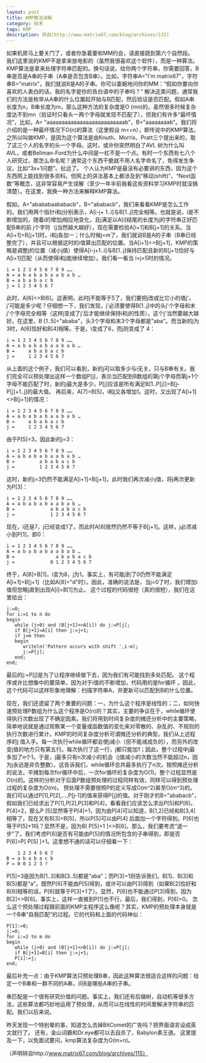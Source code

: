 ```yaml
---
layout: post
title: KMP算法详解
category: 技术
tags: KMP
description: 转自(http://www.matrix67.com/blog/archives/115)
---
```



如果机房马上要关门了，或者你急着要和MM约会，请直接跳到第六个自然段。
我们这里说的KMP不是拿来放电影的（虽然我很喜欢这个软件），而是一种算法。KMP算法是拿来处理字符串匹配的。换句话说，给你两个字符串，你需要回答，B串是否是A串的子串（A串是否包含B串）。比如，字符串A="I'm matrix67"，字符串B="matrix"，我们就说B是A的子串。你可以委婉地问你的MM：“假如你要向你喜欢的人表白的话，我的名字是你的告白语中的子串吗？”
    解决这类问题，通常我们的方法是枚举从A串的什么位置起开始与B匹配，然后验证是否匹配。假如A串长度为n，B串长度为m，那么这种方法的复杂度是O (mn)的。虽然很多时候复杂度达不到mn（验证时只看头一两个字母就发现不匹配了），但我们有许多“最坏情况”，比如，A= "aaaaaaaaaaaaaaaaaaaaaaaaaab"，B="aaaaaaaab"。我们将介绍的是一种最坏情况下O(n)的算法（这里假设 m<=n），即传说中的KMP算法。
    之所以叫做KMP，是因为这个算法是由Knuth、Morris、Pratt三个提出来的，取了这三个人的名字的头一个字母。这时，或许你突然明白了AVL 树为什么叫AVL，或者Bellman-Ford为什么中间是一杠不是一个点。有时一个东西有七八个人研究过，那怎么命名呢？通常这个东西干脆就不用人名字命名了，免得发生争议，比如“3x+1问题”。扯远了。
    个人认为KMP是最没有必要讲的东西，因为这个东西网上能找到很多资料。但网上的讲法基本上都涉及到“移动(shift)”、“Next函数”等概念，这非常容易产生误解（至少一年半前我看这些资料学习KMP时就没搞清楚）。在这里，我换一种方法来解释KMP算法。

假如，A="abababaababacb"，B="ababacb"，我们来看看KMP是怎么工作的。我们用两个指针i和j分别表示，A[i-j+ 1..i]与B[1..j]完全相等。也就是说，i是不断增加的，随着i的增加j相应地变化，且j满足以A[i]结尾的长度为j的字符串正好匹配B串的前 j个字符（j当然越大越好），现在需要检验A[i+1]和B[j+1]的关系。当A[i+1]=B[j+1]时，i和j各加一；什么时候j=m了，我们就说B是A的子串（B串已经整完了），并且可以根据这时的i值算出匹配的位置。当A[i+1]<>B[j+1]，KMP的策略是调整j的位置（减小j值）使得A[i-j+1..i]与B[1..j]保持匹配且新的B[j+1]恰好与A[i+1]匹配（从而使得i和j能继续增加）。我们看一看当 i=j=5时的情况。

    i = 1 2 3 4 5 6 7 8 9 ……
    A = a b a b a b a a b a b …
    B = a b a b a c b
    j = 1 2 3 4 5 6 7

此时，A[6]<>B[6]。这表明，此时j不能等于5了，我们要把j改成比它小的值j'。j'可能是多少呢？仔细想一下，我们发现，j'必须要使得B[1..j]中的头j'个字母和末j'个字母完全相等（这样j变成了j'后才能继续保持i和j的性质）。这个j'当然要越大越好。在这里，B [1..5]="ababa"，头3个字母和末3个字母都是"aba"。而当新的j为3时，A[6]恰好和B[4]相等。于是，i变成了6，而j则变成了 4：

    i = 1 2 3 4 5 6 7 8 9 ……
    A = a b a b a b a a b a b …
    B =     a b a b a c b
    j =     1 2 3 4 5 6 7

从上面的这个例子，我们可以看到，新的j可以取多少与i无关，只与B串有关。我们完全可以预处理出这样一个数组P[j]，表示当匹配到B数组的第j个字母而第j+1个字母不能匹配了时，新的j最大是多少。P[j]应该是所有满足B[1..P[j]]=B[j-P[j]+1..j]的最大值。
再后来，A[7]=B[5]，i和j又各增加1。这时，又出现了A[i+1]<>B[j+1]的情况：

    i = 1 2 3 4 5 6 7 8 9 ……
    A = a b a b a b a a b a b …
    B =     a b a b a c b
    j =     1 2 3 4 5 6 7

由于P[5]=3，因此新的j=3：

    i = 1 2 3 4 5 6 7 8 9 ……
    A = a b a b a b a a b a b …
    B =         a b a b a c b
    j =         1 2 3 4 5 6 7

这时，新的j=3仍然不能满足A[i+1]=B[j+1]，此时我们再次减小j值，将j再次更新为P[3]：

    i = 1 2 3 4 5 6 7 8 9 ……
    A = a b a b a b a a b a b …
    B =             a b a b a c b
    j =             1 2 3 4 5 6 7

现在，i还是7，j已经变成1了。而此时A[8]居然仍然不等于B[j+1]。这样，j必须减小到P[1]，即0：

    i = 1 2 3 4 5 6 7 8 9 ……
    A = a b a b a b a a b a b …
    B =               a b a b a c b
    j =             0 1 2 3 4 5 6 7

终于，A[8]=B[1]，i变为8，j为1。事实上，有可能j到了0仍然不能满足A[i+1]=B[j+1]（比如A[8]="d"时）。因此，准确的说法是，当j=0了时，我们增加i值但忽略j直到出现A[i]=B[1]为止。
这个过程的代码很短（真的很短），我们在这里给出：

    j:=0;
    for i:=1 to n do
    begin
       while (j>0) and (B[j+1]<>A[i]) do j:=P[j];
       if B[j+1]=A[i] then j:=j+1;
       if j=m then
       begin
          writeln('Pattern occurs with shift ',i-m);
          j:=P[j];
       end;
    end;

最后的j:=P[j]是为了让程序继续做下去，因为我们有可能找到多处匹配。
这个程序或许比想像中的要简单，因为对于i值的不断增加，代码用的是for循环
。因此，这个代码可以这样形象地理解：扫描字符串A，并更新可以匹配到B的什么位置。

现在，我们还遗留了两个重要的问题：一，为什么这个程序是线性的；二，如何快速预处理P数组为什么这个程序是O(n)的？其实，主要的争议在于，while循环使得执行次数出现了不确定因素。我们将用到时间复杂度的摊还分析中的主要策略，简单地说就是通过观察某一个变量或函数值的变化来对零散的、杂乱的、不规则的执行次数进行累计。KMP的时间复杂度分析可谓摊还分析的典型。我们从上述程序的j 值入手。每一次执行while循环都会使j减小（但不能减成负的），而另外的改变j值的地方只有第五行。每次执行了这一行，j都只能加1；因此，整个过程中j最多加了n个1。于是，j最多只有n次减小的机会（j值减小的次数当然不能超过n，因为j永远是非负整数）。这告诉我们，while循环总共最多执行了n次。按照摊还分析的说法，平摊到每次for循环中后，一次for循环的复杂度为O(1)。整个过程显然是O(n)的。这样的分析对于后面P数组预处理的过程同样有效，同样可以得到预处理过程的复杂度为O(m)。
    预处理不需要按照P的定义写成O(m^2)甚至O(m^3)的。我们可以通过P[1],P[2],…,P[j-1]的值来获得P[j]的值。对于刚才的B="ababacb"，假如我们已经求出了P[1],P[2],P[3]和P[4]，看看我们应该怎么求出P[5]和P[6]。P[4]=2，那么P [5]显然等于P[4]+1，因为由P[4]可以知道，B[1,2]已经和B[3,4]相等了，现在又有B[3]=B[5]，所以P[5]可以由P[4] 后面加一个字符得到。P[6]也等于P[5]+1吗？显然不是，因为B[ P[5]+1 ]<>B[6]。那么，我们要考虑“退一步”了。我们考虑P[6]是否有可能由P[5]的情况所包含的子串得到，即是否P[6]=P[ P[5] ]+1。这里想不通的话可以仔细看一下：

        1 2 3 4 5 6 7
    B = a b a b a c b
    P = 0 0 1 2 3 ?

P[5]=3是因为B[1..3]和B[3..5]都是"aba"；而P[3]=1则告诉我们，B[1]、B[3]和B[5]都是"a"。既然P[6]不能由P[5]得到，或许可以由P[3]得到（如果B[2]恰好和B[6]相等的话，P[6]就等于P[3]+1了）。显然，P[6]也不能通过P[3]得到，因为B[2]<>B[6]。事实上，这样一直推到P[1]也不行，最后，我们得到，P[6]=0。
怎么这个预处理过程跟前面的KMP主程序这么像呢？其实，KMP的预处理本身就是一个B串“自我匹配”的过程。它的代码和上面的代码神似：

    P[1]:=0;
    j:=0;
    for i:=2 to m do
    begin
       while (j>0) and (B[j+1]<>B[i]) do j:=P[j];
       if B[j+1]=B[i] then j:=j+1;
       P[i]:=j;
    end;

 最后补充一点：由于KMP算法只预处理B串，因此这种算法很适合这样的问题：给定一个B串和一群不同的A串，问B是哪些A串的子串。

串匹配是一个很有研究价值的问题。事实上，我们还有后缀树，自动机等很多方法，这些算法都巧妙地运用了预处理，从而可以在线性的时间里解决字符串的匹配。我们以后来说。

昨天发现一个特别晕的事，知道怎么去掉BitComet的广告吗？把界面语言设成英文就行了。
还有，金山词霸和Dr.eye都可以去自杀了，Babylon素王道。
这里提及一下，以免面试要问，kmp算法复杂度为O(m+n)。

（声明转自http://www.matrix67.com/blog/archives/115）




